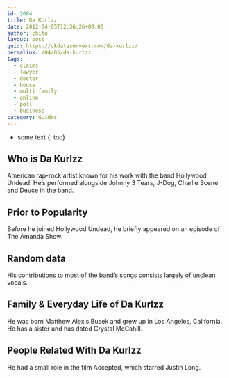 ```yaml
---
id: 2084
title: Da Kurlzz
date: 2012-04-05T12:36:26+00:00
author: chito
layout: post
guid: https://ukdataservers.com/da-kurlzz/
permalink: /04/05/da-kurlzz
tags:
  - claims
  - lawyer
  - doctor
  - house
  - multi family
  - online
  - poll
  - business
category: Guides
---
```


* some text
{: toc}


## Who is  Da Kurlzz
                  
                  
                  
American rap-rock artist known for his work with the band Hollywood Undead. He&#8217;s performed alongside Johnny 3 Tears, J-Dog, Charlie Scene and Deuce in the band.
                  
                
                
                
## Prior to Popularity 
                  
                  
                  
Before he joined Hollywood Undead, he briefly appeared on an episode of The Amanda Show.
                  
                
                
                
## Random data 
                  
                  
                  
His contributions to most of the band&#8217;s songs consists largely of unclean vocals.
                  
                
                
                
## Family & Everyday Life of Da Kurlzz
                  
                  
                  
He was born Matthew Alexis Busek and grew up in Los Angeles, California. He has a sister and has dated Crystal McCahill.
                  
                
                
                
## People Related With  Da Kurlzz
                  
                  
                  
He had a small role in the film Accepted, which starred Justin Long.
                  
                
              
            
          
          
          
    
    
  
